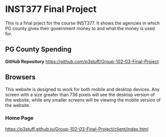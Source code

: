 # INST377 Final Project

This is a final prject for the course INST377. It shows the agencies in which PG county gives their
government money to and what the money is used for.

## PG County Spending

**GitHub Repository**
https://github.com/p3stuff/Group-102-03-Final-Project

## Browsers

This website is designed to work for both mobile and desktop devices. Any screen with a size greater than 
736 pixels will see the desktop version of the website, while any smaller screens will be viewing the mobile 
version of the website.

### Home Page
https://p3stuff.github.io/Group-102-03-Final-Project/client/index.html